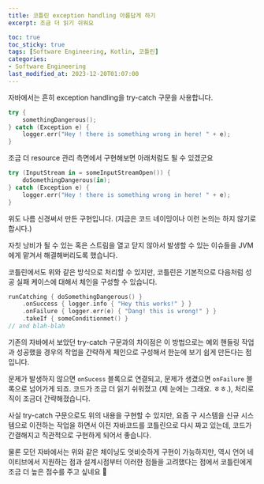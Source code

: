 ```yaml
---
title: 코틀린 exception handling 아름답게 하기
excerpt: 조금 더 읽기 쉬워요

toc: true
toc_sticky: true
tags: [Software Engineering, Kotlin, 코틀린]
categories:
- Software Engineering
last_modified_at: 2023-12-20T01:07:00
---
```


자바에서는 흔히 exception handling을 try-catch 구문을 사용합니다.

```kotlin
try {
	somethingDangerous();
} catch (Exception e) {
	logger.err("Hey ! there is something wrong in here! " + e);
}
```

조금 더 resource 관리 측면에서 구현해보면 아래처럼도 될 수 있겠군요

```kotlin
try (InputStream in = someInputStreamOpen()) {
	doSomethingDangerous(in);
} catch (Exception e) {
	logger.err("Hey ! there is something wrong in here! " + e);
}
```

위도 나름 신경써서 만든 구현입니다. (지금은 코드 네이밍이나 이런 논의는 하지 않기로 합시다.)

자칫 낭비가 될 수 있는 혹은 스트림을 열고 닫지 않아서 발생할 수 있는 이슈들을 JVM에게 맡겨서 해결해버리도록 했습니다.

코틀린에서도 위와 같은 방식으로 처리할 수 있지만, 코틀린은 기본적으로 다음처럼 성공 실패 케이스에 대해서 체인을 구성할 수 있습니다.

```kotlin
runCatching { doSomethingDangerous() }
	.onSuccess { logger.info { "Hey this works!" } }
	.onFailure { logger.err(e) { "Dang! this is wrong!" } }
	.takeIf { someConditionmet() }
// and blah-blah
```

기존의 자바에서 보았던 try-catch 구문과의 차이점은 이 방법으로는 예외 핸들링 작업과 성공했을 경우의 작업을 간략하게 체인으로 구성해서 한눈에 보기 쉽게 만든다는 점입니다.

문제가 발생하지 않으면 `onSucess` 블록으로 연결되고, 문제가 생겼으면 `onFailure` 블록으로 넘어가게 되죠. 코드가 조금 더 읽기 쉬워졌고 (제 눈에는 그래요. ㅎㅎ.), 처리로직이 조금더 간략해졌습니다.

사실 try-catch 구문으로도 위의 내용을 구현할 수 있지만, 요즘 구 시스템을 신규 시스템으로 이전하는 작업을 하면서 이전 자바코드를 코틀린으로 다시 짜고 있는데, 코드가 간결해지고 직관적으로 구현하게 되어서 좋습니다.

물론 모던 자바에서는 위와 같은 체이닝도 엇비슷하게 구현이 가능하지만, 역시 언어 네이티브에서 지원하는 점과 설계시점부터 이러한 점들을 고려했다는 점에서 코틀린에게 조금 더 높은 점수를 주고 싶네요 🙂